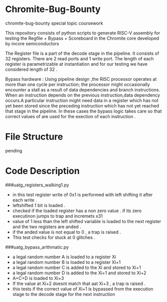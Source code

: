 
# Chromite-Bug-Bounty
chromite-bug-bounty special topic coursework

This repository consists of python scripts to generate RISC-V assembly for testing the Regfile + Bypass + Scoreboard in the Chromite core developed by incore semiconductors

The Register file is a part of the decode stage in the pipeline. It consists of 32 registers. There are 2 read ports and 1 write port. The length of each register is parametrizable at instantiation and for our testing we have considered length of 32 . 

Bypass hardware : Using pipeline design ,the  RISC processor operates at more than one cycle per instruction; the processor might occasionally encounter a  stall as a  result of data dependencies and branch instructions. When an instruction depends on the previous instruction,data dependency occurs.A particular instruction might need data in a register which has not yet been stored since the preceding instruction which has not yet reached that stage  in the pipeline.
In these cases the bypass logic takes care so that correct values of are used for the exection of each instruction . 

# File Structure
pending
# Code Description

###uatg_registers_walking1.py
* in this test register write of 0x1 is performed with left shifting it after each write .
* leftshifted 1 bit is loaded . 
* checked if the loaded register has a non zero value . if its zero executinon jumps to trap and incremets x31 
* value of 1 less than the left shifted variable is loaded to the next register and the two registers are anded . 
* if the anded value is not equal to 0 , a trap is raised . 
* This test checks for stuck at 0 glitches .

###uatg_bypass_arithmatic.py
* a legal random number A is loaded to a register Xi
* a legal random number B is loaded to a register Xi+1
* a legal random number C is added to the Xi and stored to Xi+1
* a legal random number D is added to the Xi+1 and stored to Xi+2
* A+C+D is loaded to Xi+3 
* If the value at Xi+2 doesnt match that aat Xi+3 , a trap is raised .
* this tests if the correct value of Xi+1 is bypassed from the execution stage to the decode stage for the next instruction

